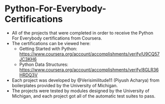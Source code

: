 # Python-For-Everybody-Certifications
* All of the projects that were completed in order to receive the Python For Everybody certifications from Coursera. 
* The certifications can be viewed here:
  * Getting Started with Python: https://www.coursera.org/account/accomplishments/verify/U9CQ57JC3KH6
  * Python Data Structures: https://www.coursera.org/account/accomplishments/verify/8GLR36HRDQ3V
* Each project was developed by @Verisimilitude11 (Piyush Acharya) from boilerplates provided by the University of Michigan.
* The projects were tested by modules designed by the University of Michigan, and each project got all of the automatic test suites to pass.
